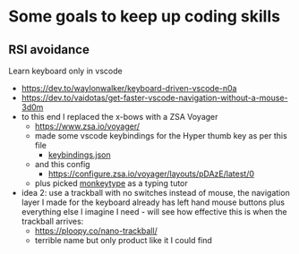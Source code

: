 # Some goals to keep up coding skills


## RSI avoidance
Learn keyboard only in vscode
- https://dev.to/waylonwalker/keyboard-driven-vscode-n0a
- https://dev.to/vaidotas/get-faster-vscode-navigation-without-a-mouse-3d0m
- to this end I replaced the x-bows with a ZSA Voyager
    - https://www.zsa.io/voyager/
    - made some vscode keybindings for the Hyper thumb key as per this file
      - [keybindings.json](keybindings.json)
    - and this config
      - https://configure.zsa.io/voyager/layouts/pDAzE/latest/0
    - plus picked [monkeytype](https://monkeytype.com/) as a typing tutor
- idea 2: use a trackball with no switches instead of mouse, the navigation layer I
  made for the keyboard already has left hand mouse buttons plus everything else
  I imagine I need - will see how effective this is when the trackball arrives:
  - https://ploopy.co/nano-trackball/
  - terrible name but only product like it I could find
